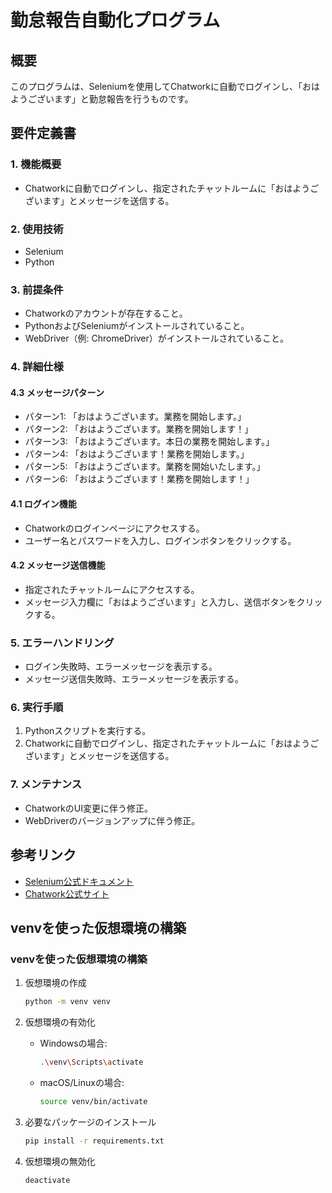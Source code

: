 #

# 勤怠報告自動化プログラム

## 概要
このプログラムは、Seleniumを使用してChatworkに自動でログインし、「おはようございます」と勤怠報告を行うものです。

## 要件定義書

### 1. 機能概要
- Chatworkに自動でログインし、指定されたチャットルームに「おはようございます」とメッセージを送信する。

### 2. 使用技術
- Selenium
- Python

### 3. 前提条件
- Chatworkのアカウントが存在すること。
- PythonおよびSeleniumがインストールされていること。
- WebDriver（例: ChromeDriver）がインストールされていること。

### 4. 詳細仕様
#### 4.3 メッセージパターン
- パターン1: 「おはようございます。業務を開始します。」
- パターン2: 「おはようございます。業務を開始します！」
- パターン3: 「おはようございます。本日の業務を開始します。」
- パターン4: 「おはようございます！業務を開始します。」
- パターン5: 「おはようございます。業務を開始いたします。」
- パターン6: 「おはようございます！業務を開始します！」

#### 4.1 ログイン機能
- Chatworkのログインページにアクセスする。
- ユーザー名とパスワードを入力し、ログインボタンをクリックする。

#### 4.2 メッセージ送信機能
- 指定されたチャットルームにアクセスする。
- メッセージ入力欄に「おはようございます」と入力し、送信ボタンをクリックする。

### 5. エラーハンドリング
- ログイン失敗時、エラーメッセージを表示する。
- メッセージ送信失敗時、エラーメッセージを表示する。

### 6. 実行手順
1. Pythonスクリプトを実行する。
2. Chatworkに自動でログインし、指定されたチャットルームに「おはようございます」とメッセージを送信する。

### 7. メンテナンス
- ChatworkのUI変更に伴う修正。
- WebDriverのバージョンアップに伴う修正。

## 参考リンク
- [Selenium公式ドキュメント](https://www.selenium.dev/documentation/)
- [Chatwork公式サイト](https://www.chatwork.com/ja/)

## venvを使った仮想環境の構築
### venvを使った仮想環境の構築

1. 仮想環境の作成
   ```bash
   python -m venv venv
   ```

2. 仮想環境の有効化
   - Windowsの場合:
     ```bash
     .\venv\Scripts\activate
     ```
   - macOS/Linuxの場合:
     ```bash
     source venv/bin/activate
     ```

3. 必要なパッケージのインストール
   ```bash
   pip install -r requirements.txt
   ```

4. 仮想環境の無効化
   ```bash
   deactivate
   ```
    